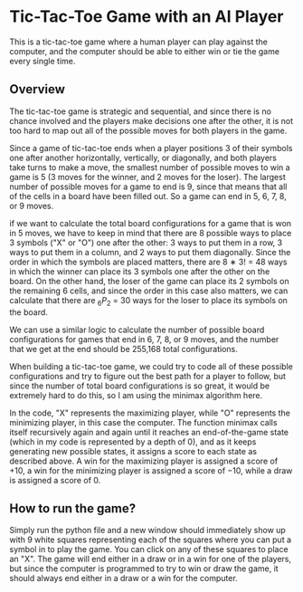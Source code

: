 # Tic-Tac-Toe Game with an AI Player

This is a tic-tac-toe game where a human player can play against the computer, and the computer should be able to either win or tie the game every single time.

## Overview
The tic-tac-toe game is strategic and sequential, and since there is no chance involved and the players make decisions one after the other, it is not too hard to 
map out all of the possible moves for both players in the game.

Since a game of tic-tac-toe ends when a player positions 3 of their symbols one after another horizontally, vertically, or diagonally, and both players take turns to make a move, 
the smallest number of possible moves to win a game is 5 (3 moves for the winner, and 2 moves for the loser). The largest number of possible moves for a game to end is 9, 
since that means that all of the cells in a board have been filled out. So a game can end in 5, 6, 7, 8, or 9 moves.

if we want to calculate the total board configurations for a game that is won in 5 moves, we have to keep in mind that there are 8 possible ways to place 3 symbols ("X" or "O") 
one after the other: 3 ways to put them in a row, 3 ways to put them in a column, and 2 ways to put them diagonally. Since the order in which the symbols are placed matters, 
there are 8 ∗ 3! = 48 ways in which the winner can place its 3 symbols one after the other on the board. On the other hand, the loser of the game can place its 2 symbols 
on the remaining 6 cells, and since the order in this case also matters, we can calculate that there are $_6P_2$ = 30 ways for the loser to place its symbols on the board. 

We can use a similar logic to calculate the number of possible board configurations for games that end in 6, 7, 8, or 9 moves, and the number that we get at the end should be 255,168 total configurations.

When building a tic-tac-toe game, we could try to code all of these possible configurations and try to figure out the best path for a player to follow, but since the number of total 
board configurations is so great, it would be extremely hard to do this, so I am using the minimax algorithm here.

In the code, "X" represents the maximizing player, while "O" represents the minimizing player, in this case the computer. The function minimax calls itself recursively 
again and again until it reaches an end-of-the-game state (which in my code is represented by a depth of 0), and as it keeps generating new possible states, 
it assigns a score to each state as described above. A win for the maximizing player is assigned a score of +10, a win for the minimizing player is assigned a score of −10, 
while a draw is assigned a score of 0.

## How to run the game?

Simply run the python file and a new window should immediately show up with 9 white squares representing each of the squares where you can put a symbol in to play the game. You can
click on any of these squares to place an "X". The game will end either in a draw or in a win for one of the players, but since the computer is programmed to try to win or draw the game,
it should always end either in a draw or a win for the computer.
